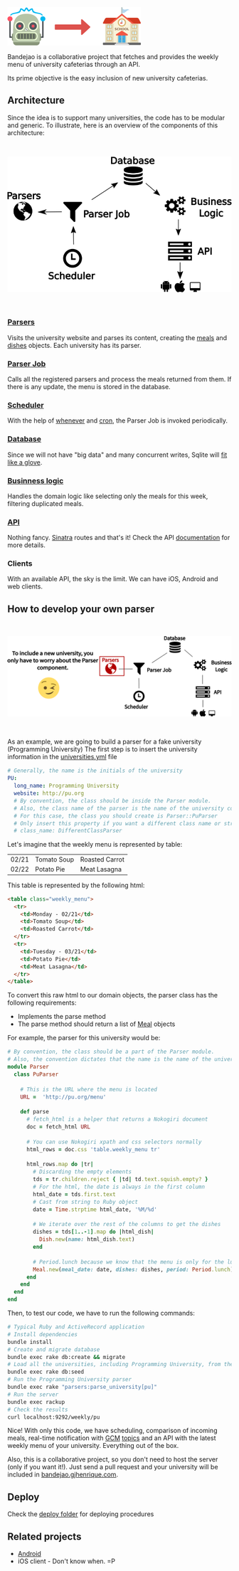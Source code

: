 ![](images/robot.png)

Bandejao is a collaborative project that fetches and provides the weekly menu of university cafeterias through an API.

Its prime objective is the easy inclusion of new university cafeterias.

## Architecture
Since the idea is to support many universities, the code has to be modular and generic.
To illustrate, here is an overview of the components of this architecture:

<br/>

![](images/architecture.png)

<br/>

### [Parsers](parsers/)
Visits the university website and parses its content, creating the [meals](models/meal.rb) and [dishes](models/dish.rb) objects.
Each university has its parser.

### [Parser Job](jobs/parser_job.rb)
Calls all the registered parsers and process the meals returned from them.
If there is any update, the menu is stored in the database. 

### [Scheduler](config/schedule.rb)
With the help of [whenever](https://github.com/javan/whenever) and [cron](https://en.wikipedia.org/wiki/Cron), the Parser Job is invoked periodically.

### [Database](db/schema.rb)
Since we will not have "big data" and many concurrent writes, Sqlite will [fit like a glove](http://www.sqlite.org/whentouse.html).

### [Businness logic](models/)
Handles the domain logic like selecting only the meals for this week, filtering duplicated meals.

### [API](controllers/app.rb)
Nothing fancy. [Sinatra](http://www.sinatrarb.com) routes and that's it! Check the API [documentation](http://docs.bandejao.apiary.io) for more details.
    
### Clients
With an available API, the sky is the limit. We can have iOS, Android and web clients.

## How to develop your own parser

<br/>

![](images/parser_highlight.png)

<br/>

As an example, we are going to build a parser for a fake university (Programming University)
The first step is to insert the university information in the [universities.yml](config/universities.yml) file

```yaml
# Generally, the name is the initials of the university
PU:
  long_name: Programming University
  website: http://pu.org
  # By convention, the class should be inside the Parser module.
  # Also, the class name of the parser is the name of the university constantized followed by Parser 
  # For this case, the class you should create is Parser::PuParser 
  # Only insert this property if you want a different class name or structure
  # class_name: DifferentClassParser
```

Let's imagine that the weekly menu is represented by table:

| | | |
|-----------------|---|---|
| 02/21  |  Tomato Soup | Roasted Carrot  |
| 02/22 |  Potato Pie  |  Meat Lasagna |

This table is represented by the following html:

```html
<table class="weekly_menu">
  <tr>
    <td>Monday - 02/21</td>
    <td>Tomato Soup</td>
    <td>Roasted Carrot</td>
  </tr>
  <tr>
    <td>Tuesday - 03/21</td>
    <td>Potato Pie</td>
    <td>Meat Lasagna</td>
  </tr>
</table>
```

To convert this raw html to our domain objects, the parser class has the following requirements:

* Implements the parse method
* The parse method should return a list of [Meal](models/meal.rb) objects

For example, the parser for this university would be:

```ruby
# By convention, the class should be a part of the Parser module. 
# Also, the convention dictates that the name is the name of the university followed by the Parser (PuParser)
module Parser
  class PuParser

    # This is the URL where the menu is located
    URL =  'http://pu.org/menu'

    def parse
      # fetch_html is a helper that returns a Nokogiri document
      doc = fetch_html URL

      # You can use Nokogiri xpath and css selectors normally
      html_rows = doc.css 'table.weekly_menu tr'

      html_rows.map do |tr|
        # Discarding the empty elements
        tds = tr.children.reject { |td| td.text.squish.empty? }
        # For the html, the date is always in the first column
        html_date = tds.first.text
        # Cast from string to Ruby object
        date = Time.strptime html_date, '%M/%d'

        # We iterate over the rest of the columns to get the dishes
        dishes = tds[1..-1].map do |html_dish|
          Dish.new(name: html_dish.text)
        end

        # Period.lunch because we know that the menu is only for the lunch
        Meal.new(meal_date: date, dishes: dishes, period: Period.lunch)
      end
    end
  end
end
```

Then, to test our code, we have to run the following commands:

```bash
# Typical Ruby and ActiveRecord application
# Install dependencies
bundle install
# Create and migrate database
bundle exec rake db:create && migrate
# Load all the universities, including Programming University, from the universities.yml file
bundle exec rake db:seed
# Run the Programming University parser
bundle exec rake "parsers:parse_university[pu]"
# Run the server
bundle exec rackup
# Check the results
curl localhost:9292/weekly/pu
```

Nice! With only this code, we have scheduling, comparison of incoming meals, real-time notification with [GCM](https://developers.google.com/cloud-messaging/) [topics](https://developers.google.com/cloud-messaging/topic-messaging) and an API with the latest weekly menu of your university. 
Everything out of the box.

Also, this is a collaborative project, so you don't need to host the server (only if you want it!).
Just send a pull request and your university will be included in [bandejao.gjhenrique.com](https://bandejao.gjhenrique.com).

## Deploy
Check the [deploy folder](deploy/README.md) for deploying procedures

## Related projects

* [Android](https://github.com/pedro-stanaka/cardapio-ru-uel)
* iOS client - Don't know when. =P
